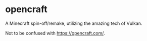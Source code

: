 # opencraft
A Minecraft spin-off/remake, utilizing the amazing tech of Vulkan.

Not to be confused with https://opencraft.com/.
